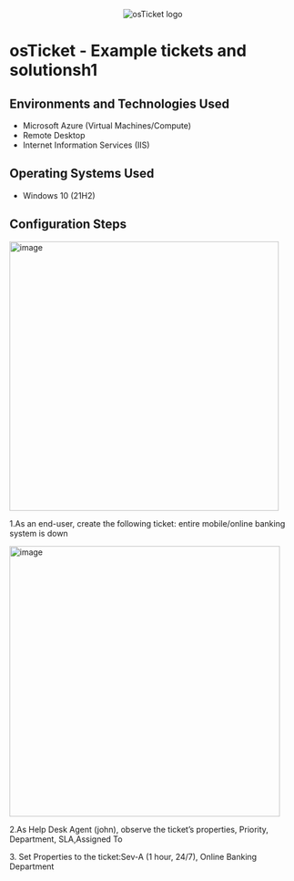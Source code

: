 <p align="center">
<img src="https://i.imgur.com/Clzj7Xs.png" alt="osTicket logo"/>
</p>

<h1>osTicket - Example tickets and solutionsh1
<br />


<h2>Environments and Technologies Used</h2>

- Microsoft Azure (Virtual Machines/Compute)
- Remote Desktop
- Internet Information Services (IIS)

<h2>Operating Systems Used </h2>

- Windows 10</b> (21H2)

<h2>Configuration Steps</h2>

<p>
<img width="473" alt="image" src="https://github.com/user-attachments/assets/577eb7ed-628a-403c-ab42-6e4c42b2984b">
</p>

<p>
1.As an end-user, create the following ticket: entire mobile/online banking system is down
</p>
<p>
<img width="475" alt="image" src="https://github.com/user-attachments/assets/ba9614b3-fe28-4698-a248-395c20de0fc4">
</p>
<p>
 2.As Help Desk Agent (john), observe the ticket’s properties, Priority, Department, SLA,Assigned To
</p>

<p>3. Set Properties to the ticket:Sev-A (1 hour, 24/7), Online Banking Department
</p>
<br />

